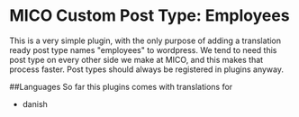 # MICO Custom Post Type: Employees
This is a very simple plugin, with the only purpose of adding a 
translation ready post type names "employees" to wordpress. 
We tend to need this post type on every other side we make at MICO, 
and this makes that process faster. Post types should always be registered in plugins anyway.

##Languages
So far this plugins comes with translations for
* danish